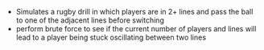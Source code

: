 - Simulates a rugby drill in which players are in 2+ lines and pass the ball to one of the adjacent lines before switching
- perform brute force to see if the current number of players and lines will lead to a player being stuck oscillating between two lines
